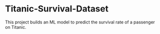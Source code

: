 # Titanic-Survival-Dataset
This project builds an ML model to predict the survival rate of a passenger on Titanic.
